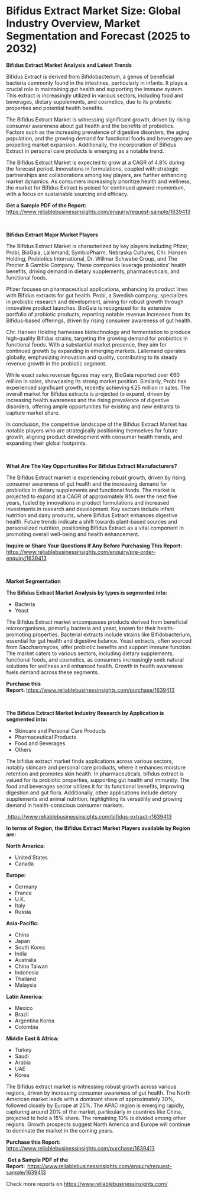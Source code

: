 <p><h1>Bifidus Extract Market Size: Global Industry Overview, Market Segmentation and Forecast (2025 to 2032)</h1></p><p><strong>Bifidus Extract Market Analysis and Latest Trends</strong></p>
<p><p>Bifidus Extract is derived from Bifidobacterium, a genus of beneficial bacteria commonly found in the intestines, particularly in infants. It plays a crucial role in maintaining gut health and supporting the immune system. This extract is increasingly utilized in various sectors, including food and beverages, dietary supplements, and cosmetics, due to its probiotic properties and potential health benefits.</p><p>The Bifidus Extract Market is witnessing significant growth, driven by rising consumer awareness about gut health and the benefits of probiotics. Factors such as the increasing prevalence of digestive disorders, the aging population, and the growing demand for functional foods and beverages are propelling market expansion. Additionally, the incorporation of Bifidus Extract in personal care products is emerging as a notable trend.</p><p>The Bifidus Extract Market is expected to grow at a CAGR of 4.8% during the forecast period. Innovations in formulations, coupled with strategic partnerships and collaborations among key players, are further enhancing market dynamics. As consumers increasingly prioritize health and wellness, the market for Bifidus Extract is poised for continued upward momentum, with a focus on sustainable sourcing and efficacy.</p></p>
<p><strong>Get a Sample PDF of the Report:&nbsp;</strong> <a href="https://www.reliablebusinessinsights.com/enquiry/request-sample/1639413?utm_campaign=2440&utm_medium=2&utm_source=Github&utm_content=ia&utm_term=02042025&utm_id=bifidus-extract">https://www.reliablebusinessinsights.com/enquiry/request-sample/1639413</a></p>
<p>&nbsp;</p>
<p><strong>Bifidus Extract Major Market Players</strong></p>
<p><p>The Bifidus Extract Market is characterized by key players including Pfizer, Probi, BioGaia, Lallemand, SymbioPharm, Nebraska Cultures, Chr. Hansen Holding, Probiotics International, Dr. Willmar Schwabe Group, and The Procter & Gamble Company. These companies leverage probiotics' health benefits, driving demand in dietary supplements, pharmaceuticals, and functional foods.</p><p>Pfizer focuses on pharmaceutical applications, enhancing its product lines with Bifidus extracts for gut health. Probi, a Swedish company, specializes in probiotic research and development, aiming for robust growth through innovative product launches. BioGaia is recognized for its extensive portfolio of probiotic products, reporting notable revenue increases from its Bifidus-based offerings, driven by rising consumer awareness of gut health.</p><p>Chr. Hansen Holding harnesses biotechnology and fermentation to produce high-quality Bifidus strains, targeting the growing demand for probiotics in functional foods. With a substantial market presence, they aim for continued growth by expanding in emerging markets. Lallemand operates globally, emphasizing innovation and quality, contributing to its steady revenue growth in the probiotic segment.</p><p>While exact sales revenue figures may vary, BioGaia reported over €60 million in sales, showcasing its strong market position. Similarly, Probi has experienced significant growth, recently achieving €25 million in sales. The overall market for Bifidus extracts is projected to expand, driven by increasing health awareness and the rising prevalence of digestive disorders, offering ample opportunities for existing and new entrants to capture market share. </p><p>In conclusion, the competitive landscape of the Bifidus Extract Market has notable players who are strategically positioning themselves for future growth, aligning product development with consumer health trends, and expanding their global footprints.</p></p>
<p>&nbsp;</p>
<p><strong>What Are The Key Opportunities For Bifidus Extract Manufacturers?</strong></p>
<p><p>The Bifidus Extract market is experiencing robust growth, driven by rising consumer awareness of gut health and the increasing demand for probiotics in dietary supplements and functional foods. The market is projected to expand at a CAGR of approximately 8% over the next five years, fueled by innovations in product formulations and increased investments in research and development. Key sectors include infant nutrition and dairy products, where Bifidus Extract enhances digestive health. Future trends indicate a shift towards plant-based sources and personalized nutrition, positioning Bifidus Extract as a vital component in promoting overall well-being and health enhancement.</p></p>
<p><strong>Inquire or Share Your Questions If Any Before Purchasing This Report:</strong> <a href="https://www.reliablebusinessinsights.com/enquiry/pre-order-enquiry/1639413?utm_campaign=2440&utm_medium=2&utm_source=Github&utm_content=ia&utm_term=02042025&utm_id=bifidus-extract">https://www.reliablebusinessinsights.com/enquiry/pre-order-enquiry/1639413</a></p>
<p>&nbsp;</p>
<p><strong>Market Segmentation</strong></p>
<p><strong>The Bifidus Extract Market Analysis by types is segmented into:</strong></p>
<p><ul><li>Bacteria</li><li>Yeast</li></ul></p>
<p><p>The Bifidus Extract market encompasses products derived from beneficial microorganisms, primarily bacteria and yeast, known for their health-promoting properties. Bacterial extracts include strains like Bifidobacterium, essential for gut health and digestive balance. Yeast extracts, often sourced from Saccharomyces, offer probiotic benefits and support immune function. The market caters to various sectors, including dietary supplements, functional foods, and cosmetics, as consumers increasingly seek natural solutions for wellness and enhanced health. Growth in health awareness fuels demand across these segments.</p></p>
<p><strong>Purchase this Report:&nbsp;</strong><a href="https://www.reliablebusinessinsights.com/purchase/1639413?utm_campaign=2440&utm_medium=2&utm_source=Github&utm_content=ia&utm_term=02042025&utm_id=bifidus-extract">https://www.reliablebusinessinsights.com/purchase/1639413</a></p>
<p>&nbsp;</p>
<p><strong>The Bifidus Extract Market Industry Research by Application is segmented into:</strong></p>
<p><ul><li>Skincare and Personal Care Products</li><li>Pharmaceutical Products</li><li>Food and Beverages</li><li>Others</li></ul></p>
<p><p>The bifidus extract market finds applications across various sectors, notably skincare and personal care products, where it enhances moisture retention and promotes skin health. In pharmaceuticals, bifidus extract is valued for its probiotic properties, supporting gut health and immunity. The food and beverages sector utilizes it for its functional benefits, improving digestion and gut flora. Additionally, other applications include dietary supplements and animal nutrition, highlighting its versatility and growing demand in health-conscious consumer markets.</p></p>
<p><a href="https://www.reliablebusinessinsights.com/bifidus-extract-r1639413?utm_campaign=2440&utm_medium=2&utm_source=Github&utm_content=ia&utm_term=02042025&utm_id=bifidus-extract">&nbsp;https://www.reliablebusinessinsights.com/bifidus-extract-r1639413</a></p>
<p><strong>In terms of Region, the Bifidus Extract Market Players available by Region are:</strong></p>
<p>
    <p> <strong> North America: </strong>
        <ul>
            <li>United States</li>
            <li>Canada</li>
        </ul>
        </p> 
    <p> <strong> Europe: </strong>
        <ul>
            <li>Germany</li>
            <li>France</li>
            <li>U.K.</li>
            <li>Italy</li>
            <li>Russia</li>
        </ul>
        </p> 
    <p> <strong> Asia-Pacific: </strong>
        <ul>
            <li>China</li>
            <li>Japan</li>
            <li>South Korea</li>
            <li>India</li>
            <li>Australia</li>
            <li>China Taiwan</li>
            <li>Indonesia</li>
            <li>Thailand</li>
            <li>Malaysia</li>
        </ul>
        </p> 
    <p> <strong> Latin America: </strong>
        <ul>
            <li>Mexico</li>
            <li>Brazil</li>
            <li>Argentina Korea</li>
            <li>Colombia</li>
        </ul>
        </p> 
    <p> <strong> Middle East & Africa: </strong>
        <ul>
            <li>Turkey</li>
            <li>Saudi</li>
            <li>Arabia</li>
            <li>UAE</li>
            <li>Korea</li>
        </ul>
    </p>
    </p>
<p><p>The Bifidus extract market is witnessing robust growth across various regions, driven by increasing consumer awareness of gut health. The North American market leads with a dominant share of approximately 30%, followed closely by Europe at 25%. The APAC region is emerging rapidly, capturing around 20% of the market, particularly in countries like China, projected to hold a 15% share. The remaining 10% is divided among other regions. Growth prospects suggest North America and Europe will continue to dominate the market in the coming years.</p></p>
<p><strong>Purchase this Report: </strong><a href="https://www.reliablebusinessinsights.com/purchase/1639413?utm_campaign=2440&utm_medium=2&utm_source=Github&utm_content=ia&utm_term=02042025&utm_id=bifidus-extract">https://www.reliablebusinessinsights.com/purchase/1639413</a></p>
<p>&nbsp;<strong>Get a Sample PDF of the Report:&nbsp;&nbsp;</strong><a href="https://www.reliablebusinessinsights.com/enquiry/request-sample/1639413?utm_campaign=2440&utm_medium=2&utm_source=Github&utm_content=ia&utm_term=02042025&utm_id=bifidus-extract">https://www.reliablebusinessinsights.com/enquiry/request-sample/1639413</a></p>
<p><strong></strong></p>
<p>Check more reports on <a href="https://www.reliablebusinessinsights.com/?utm_campaign=2440&utm_medium=2&utm_source=Github&utm_content=ia&utm_term=02042025&utm_id=bifidus-extract">https://www.reliablebusinessinsights.com/</a></p>